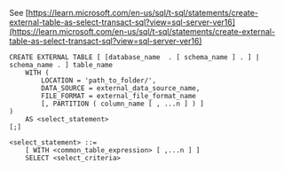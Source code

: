 See [https://learn.microsoft.com/en-us/sql/t-sql/statements/create-external-table-as-select-transact-sql?view=sql-server-ver16](https://learn.microsoft.com/en-us/sql/t-sql/statements/create-external-table-as-select-transact-sql?view=sql-server-ver16)
```
CREATE EXTERNAL TABLE [ [database_name  . [ schema_name ] . ] | schema_name . ] table_name
    WITH (
        LOCATION = 'path_to_folder/',  
        DATA_SOURCE = external_data_source_name,  
        FILE_FORMAT = external_file_format_name
        [, PARTITION ( column_name [ , ...n ] ) ]
)
    AS <select_statement>  
[;]

<select_statement> ::=  
    [ WITH <common_table_expression> [ ,...n ] ]  
    SELECT <select_criteria>
```
